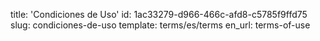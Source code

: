 title: 'Condiciones de Uso'
id: 1ac33279-d966-466c-afd8-c5785f9ffd75
slug: condiciones-de-uso
template: terms/es/terms
en_url: terms-of-use